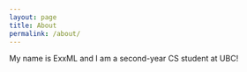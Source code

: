 ```yaml
---
layout: page
title: About
permalink: /about/
---
```


My name is ExxML and I am a second-year CS student at UBC!